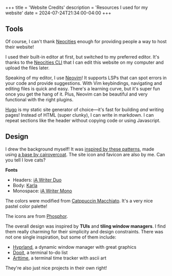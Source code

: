+++
title = 'Website Credits'
description = 'Resources I used for my website'
date = 2024-07-24T21:34:00-04:00
+++

## Tools

Of course, I can't thank [Neocities][t1] enough for providing people a way to host their website!

I used their built-in editor at first, but switched to my preferred editor. It's thanks to the [Neocities CLI][t2] that I can edit this website on my computer and upload the files later.

Speaking of my editor, I use [Neovim][t3]! It supports LSPs that can spot errors in your code and provide suggestions. With Vim keybindings, navigating and editing files is quick and easy. There's a learning curve, but it's super fun once you get the hang of it. Plus, Neovim can be beautiful and very functional with the right plugins.

[Hugo][t4] is my static site generator of choice—it's fast for building *and* writing pages! Instead of HTML (super clunky), I can write in markdown. I can repeat sections like the header without copying code or using Javascript.

[t1]: https://neocities.org
[t2]: https://neocities.org/cli
[t3]: https://github.com/neovim/neovim
[t4]: https://gohugo.io

## Design

I drew the background myself! It was [inspired by these patterns](https://nonexistentfandomsfandom.neocities.org/graphics/backgrounds), made using [a base by cairovercoat](https://cairovercoat.tumblr.com/tagged/pixel+pattern). The site icon and favicon are also by me. Can you tell I love cats?

**Fonts**

- Headers: [iA Writer Duo][f1]
- Body: [Karla][f2]
- Monospace: [iA Writer Mono][f1]

[f1]: https://github.com/iaolo/iA-Fonts
[f2]: https://github.com/googlefonts/karla

The colors were modified from [Catppuccin Macchiato](https://catppuccin.com). It's a very nice pastel color palette!

The icons are from [Phosphor](https://phosphoricons.com).

The overall design was inspired by **TUIs** and **tiling window managers**. I find them really charming for their simplicity and design constraints. There was not one single inspiration, but some of them include:

- [Hyprland][i1], a dynamic window manager with great graphics
- [Dooit][i2], a terminal to-do list
- [Arttime][i3], a terminal time tracker with ascii art

[i1]: https://hyprland.org
[i2]: https://github.com/kraanzu/dooit
[i3]: https://github.com/poetaman/arttime

They're also just nice projects in their own right!
